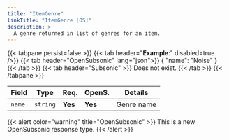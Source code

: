 ```yaml
---
title: "ItemGenre"
linkTitle: "ItemGenre [OS]"
description: >
  A genre returned in list of genres for an item.
---
```


{{< tabpane persist=false >}}
{{< tab header="**Example**:" disabled=true />}}
{{< tab header="OpenSubsonic" lang="json">}}
{
  "name": "Noise"
}
{{< /tab >}}
{{< tab header="Subsonic"  >}}
Does not exist.
{{< /tab >}}
{{< /tabpane >}}

| Field |  Type | Req. | OpenS. | Details |
| --- | --- | --- | --- | --- |
| `name` | `string` | **Yes** |  **Yes**   | Genre name |

{{< alert color="warning" title="OpenSubsonic" >}}
This is a new OpenSubsonic response type.
{{< /alert >}}
